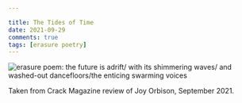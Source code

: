 ```yaml
---

title: The Tides of Time
date: 2021-09-29
comments: true
tags: [erasure poetry]
---
```

<img src="https://www.davidralphlewis.co.uk/assets/images/articles/2021/tidal.jpeg" alt="erasure poem: the future is adrift/ with its shimmering waves/ and washed-out dancefloors/the enticing swarming voices" title="Running out of patience with the sharpie kinda worked out" class="responsive"><br>

Taken from Crack Magazine review of Joy Orbison, September 2021.

